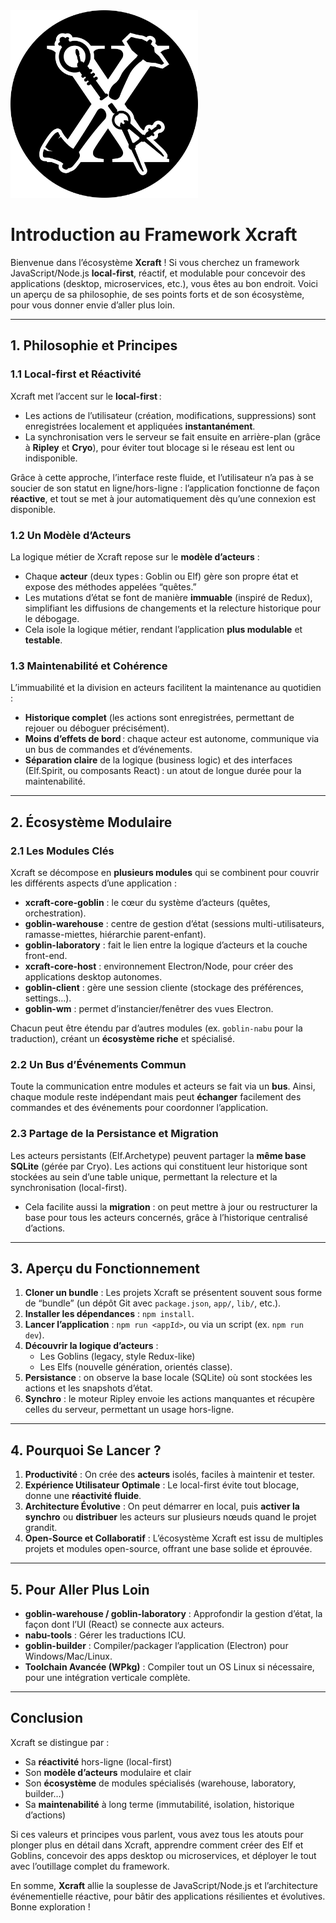 <img src="/profile/xcraft.svg" width="300px" />

# Introduction au Framework Xcraft

Bienvenue dans l’écosystème **Xcraft** ! Si vous cherchez un framework
JavaScript/Node.js **local-first**, réactif, et modulable pour concevoir des
applications (desktop, microservices, etc.), vous êtes au bon endroit. Voici un
aperçu de sa philosophie, de ses points forts et de son écosystème, pour vous
donner envie d’aller plus loin.

---

## 1. Philosophie et Principes

### 1.1 Local-first et Réactivité

Xcraft met l’accent sur le **local-first** :

- Les actions de l’utilisateur (création, modifications, suppressions) sont
  enregistrées localement et appliquées **instantanément**.
- La synchronisation vers le serveur se fait ensuite en arrière-plan (grâce à
  **Ripley** et **Cryo**), pour éviter tout blocage si le réseau est lent ou
  indisponible.

Grâce à cette approche, l’interface reste fluide, et l’utilisateur n’a pas à se
soucier de son statut en ligne/hors-ligne : l’application fonctionne de façon
**réactive**, et tout se met à jour automatiquement dès qu’une connexion est
disponible.

### 1.2 Un Modèle d’Acteurs

La logique métier de Xcraft repose sur le **modèle d’acteurs** :

- Chaque **acteur** (deux types : Goblin ou Elf) gère son propre état et expose
  des méthodes appelées “quêtes.”
- Les mutations d’état se font de manière **immuable** (inspiré de Redux),
  simplifiant les diffusions de changements et la relecture historique pour le
  débogage.
- Cela isole la logique métier, rendant l’application **plus modulable** et
  **testable**.

### 1.3 Maintenabilité et Cohérence

L’immuabilité et la division en acteurs facilitent la maintenance au quotidien :

- **Historique complet** (les actions sont enregistrées, permettant de rejouer
  ou déboguer précisément).
- **Moins d’effets de bord** : chaque acteur est autonome, communique via un bus
  de commandes et d’événements.
- **Séparation claire** de la logique (business logic) et des interfaces
  (Elf.Spirit, ou composants React) : un atout de longue durée pour la
  maintenabilité.

---

## 2. Écosystème Modulaire

### 2.1 Les Modules Clés

Xcraft se décompose en **plusieurs modules** qui se combinent pour couvrir les
différents aspects d’une application :

- **xcraft-core-goblin** : le cœur du système d’acteurs (quêtes, orchestration).
- **goblin-warehouse** : centre de gestion d’état (sessions multi-utilisateurs,
  ramasse-miettes, hiérarchie parent-enfant).
- **goblin-laboratory** : fait le lien entre la logique d’acteurs et la couche
  front-end.
- **xcraft-core-host** : environnement Electron/Node, pour créer des
  applications desktop autonomes.
- **goblin-client** : gère une session cliente (stockage des préférences,
  settings…).
- **goblin-wm** : permet d’instancier/fenêtrer des vues Electron.

Chacun peut être étendu par d’autres modules (ex. `goblin-nabu` pour la
traduction), créant un **écosystème riche** et spécialisé.

### 2.2 Un Bus d’Événements Commun

Toute la communication entre modules et acteurs se fait via un **bus**. Ainsi,
chaque module reste indépendant mais peut **échanger** facilement des commandes
et des événements pour coordonner l’application.

### 2.3 Partage de la Persistance et Migration

Les acteurs persistants (Elf.Archetype) peuvent partager la **même base SQLite**
(gérée par Cryo). Les actions qui constituent leur historique sont stockées au
sein d’une table unique, permettant la relecture et la synchronisation
(local-first).

- Cela facilite aussi la **migration** : on peut mettre à jour ou restructurer
  la base pour tous les acteurs concernés, grâce à l’historique centralisé
  d’actions.

---

## 3. Aperçu du Fonctionnement

1. **Cloner un bundle** : Les projets Xcraft se présentent souvent sous forme de
   “bundle” (un dépôt Git avec `package.json`, `app/`, `lib/`, etc.).
2. **Installer les dépendances** : `npm install`.
3. **Lancer l’application** : `npm run <appId>`, ou via un script (ex.
   `npm run dev`).
4. **Découvrir la logique d’acteurs** :
   - Les Goblins (legacy, style Redux-like)
   - Les Elfs (nouvelle génération, orientés classe).
5. **Persistance** : on observe la base locale (SQLite) où sont stockées les
   actions et les snapshots d’état.
6. **Synchro** : le moteur Ripley envoie les actions manquantes et récupère
   celles du serveur, permettant un usage hors-ligne.

---

## 4. Pourquoi Se Lancer ?

1. **Productivité** : On crée des **acteurs** isolés, faciles à maintenir et
   tester.
2. **Expérience Utilisateur Optimale** : Le local-first évite tout blocage,
   donne une **réactivité fluide**.
3. **Architecture Évolutive** : On peut démarrer en local, puis **activer la
   synchro** ou **distribuer** les acteurs sur plusieurs nœuds quand le projet
   grandit.
4. **Open-Source et Collaboratif** : L’écosystème Xcraft est issu de multiples
   projets et modules open-source, offrant une base solide et éprouvée.

---

## 5. Pour Aller Plus Loin

- **goblin-warehouse / goblin-laboratory** : Approfondir la gestion d’état, la
  façon dont l’UI (React) se connecte aux acteurs.
- **nabu-tools** : Gérer les traductions ICU.
- **goblin-builder** : Compiler/packager l’application (Electron) pour
  Windows/Mac/Linux.
- **Toolchain Avancée (WPkg)** : Compiler tout un OS Linux si nécessaire, pour
  une intégration verticale complète.

---

## Conclusion

Xcraft se distingue par :

- Sa **réactivité** hors-ligne (local-first)
- Son **modèle d’acteurs** modulaire et clair
- Son **écosystème** de modules spécialisés (warehouse, laboratory, builder…)
- Sa **maintenabilité** à long terme (immutabilité, isolation, historique
  d’actions)

Si ces valeurs et principes vous parlent, vous avez tous les atouts pour plonger
plus en détail dans Xcraft, apprendre comment créer des Elf et Goblins,
concevoir des apps desktop ou microservices, et déployer le tout avec
l’outillage complet du framework.

En somme, **Xcraft** allie la souplesse de JavaScript/Node.js et l’architecture
événementielle réactive, pour bâtir des applications résilientes et évolutives.
Bonne exploration !

